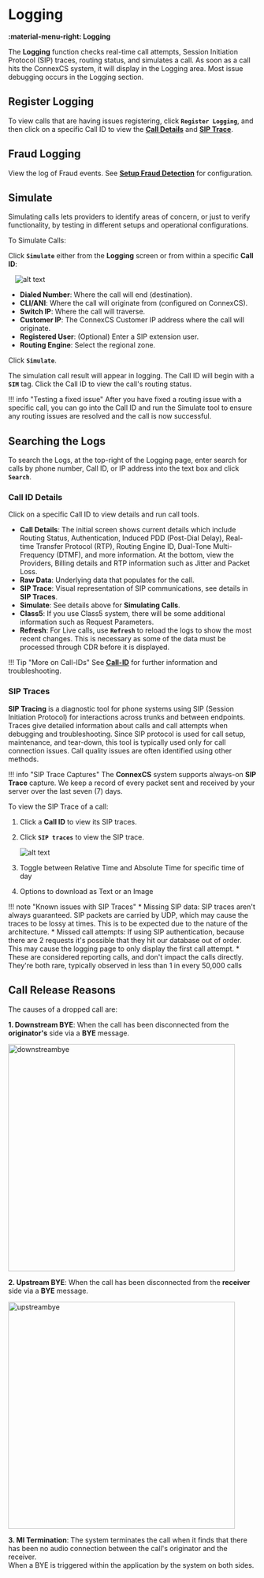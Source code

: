 # Logging
**:material-menu-right: Logging**

The **Logging** function checks real-time call attempts, Session Initiation Protocol (SIP) traces, routing status, and simulates a call. As soon as a call hits the ConnexCS system, it will display in the Logging area. Most issue debugging occurs in the Logging section. 

## Register Logging
To view calls that are having issues registering, click **`Register Logging`**, and then click on a specific Call ID to view the [**Call Details**](https://docs.connexcs.com/logging/#call-id-details) and [**SIP Trace**](https://docs.connexcs.com/logging/#sip-traces).

## Fraud Logging
View the log of Fraud events. See [**Setup Fraud Detection**](https://docs.connexcs.com/setup/advanced/fraud/#setup-a-fraud-detection) for configuration. 

## Simulate
Simulating calls lets providers to identify areas of concern, or just to verify functionality, by testing in different setups and operational configurations. 

To Simulate Calls:

Click **`Simulate`** either from the **Logging** screen or from within a specific **Call ID**:

&emsp;![alt text][logging-4]

+ **Dialed Number**: Where the call will end (destination). 
+ **CLI/ANI**: Where the call will originate from (configured on ConnexCS). 
+ **Switch IP**: Where the call will traverse.
+ **Customer IP**: The ConnexCS Customer IP address where the call will originate.
+ **Registered User**: (Optional) Enter a SIP extension user.
+ **Routing Engine**: Select the regional zone. 

Click **`Simulate`**. 

The simulation call result will appear in logging. The Call ID will begin with a **`SIM`** tag. Click the Call ID to view the call's routing status.

!!! info "Testing a fixed issue"
    After you have fixed a routing issue with a specific call, you can go into the Call ID and run the Simulate tool to ensure any routing issues are resolved and the call is now successful. 

## Searching the Logs

To search the Logs, at the top-right of the Logging page, enter search for calls by phone number, Call ID, or IP address into the text box and click **`Search`**.

### Call ID Details
Click on a specific Call ID to view details and run call tools. 

* **Call Details**: The initial screen shows current details which include Routing Status, Authentication, Induced PDD (Post-Dial Delay), Real-time Transfer Protocol (RTP), Routing Engine ID, Dual-Tone Multi-Frequency (DTMF), and more information. At the bottom, view the Providers, Billing details and RTP information such as Jitter and Packet Loss. 
* **Raw Data**: Underlying data that populates for the call. 
* **SIP Trace**: Visual representation of SIP communications, see details in **SIP Traces**. 
* **Simulate**: See details above for **Simulating Calls**. 
* **Class5**: If you use Class5 system, there will be some additional information such as Request Parameters. 
* **Refresh**: For Live calls, use **`Refresh`** to reload the logs to show the most recent changes. This is necessary as some of the data must be processed through CDR before it is displayed. 

!!! Tip "More on Call-IDs"
    See [**Call-ID**](/guides/howto/callid) for further information and troubleshooting.

### SIP Traces
**SIP Tracing** is a diagnostic tool for phone systems using SIP (Session Initiation Protocol) for interactions across trunks and between endpoints. Traces give detailed information about calls and call attempts when debugging and troubleshooting. Since SIP protocol is used for call setup, maintenance, and tear-down, this tool is typically used only for call connection issues. Call quality issues are often identified using other methods.

!!! info "SIP Trace Captures"
    The **ConnexCS** system supports always-on **SIP Trace** capture. We keep a record of every packet sent and received by your server over the last seven (7) days. 

To view the SIP Trace of a call:

1. Click a **Call ID** to view its SIP traces.
2. Click **`SIP traces`** to view the SIP trace.

      ![alt text][logging-sip]

3. Toggle between Relative Time and Absolute Time for specific time of day
4. Options to download as Text or an Image

!!! note "Known issues with SIP Traces"
    * Missing SIP data: SIP traces aren't always guaranteed. SIP packets are carried by UDP, which may cause the traces to be lossy at times. This is to be expected due to the nature of the architecture.
    * Missed call attempts: If using SIP authentication, because there are 2 requests it's possible that they hit our database out of order. This may cause the logging page to only display the first call attempt.
    * These are considered reporting calls, and don't impact the calls directly. They're both rare, typically observed in less than 1 in every 50,000 calls

[logging-sip]: /misc/img/logging-sip.png "SIP Traces"
[logging-4]: /misc/img/236.png "logging-4"

## Call Release Reasons

The causes of a dropped call are:

 **1. Downstream BYE**: When the call has been disconnected from the **originator's** side via a **BYE** message.

<img src="/logging/downstreambye.png" alt="downstreambye" width="460"/>

 **2. Upstream BYE**: When the call has been disconnected from the **receiver** side via a **BYE** message.

<img src="/logging/upstreambye.png" alt="upstreambye" width="460"/>


**3. MI Termination**: The system terminates the call when it finds that there has been no audio connection between the call's originator and the receiver.<br>When a BYE is triggered within the application by the system on both sides.






<!--stackedit_data:
eyJoaXN0b3J5IjpbODIxMzMyMzE0LC04NTk3NTQ2NDcsMzk0Mj
Q5MjM5LC0xMDAxODUwNCwxNjEwNDIyNzk0LC0xNjc4MTY4MDA0
LC00ODg3NzU0MTgsMTA0MTE3NzQwMyw4NjY0MjEzMTAsLTE3Mz
Y5ODk4NzMsLTEwODI5NDY1OTIsMTI5NDM4MDk4Myw2MjUxMTc0
NDYsNjQwNzIwODQ0LDEyMjI0NzIxNTRdfQ==
-->